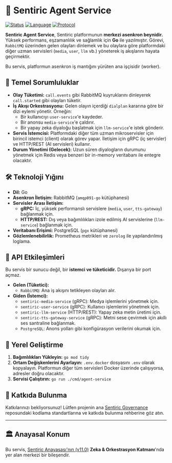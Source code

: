 # 🧠 Sentiric Agent Service

[![Status](https://img.shields.io/badge/status-active-success.svg)]()
[![Language](https://img.shields.io/badge/language-Go-blue.svg)]()
[![Protocol](https://img.shields.io/badge/protocol-gRPC_&_RabbitMQ-green.svg)]()

**Sentiric Agent Service**, Sentiric platformunun **merkezi asenkron beynidir.** Yüksek performans, eşzamanlılık ve sağlamlık için **Go** ile yazılmıştır. Görevi, `RabbitMQ` üzerinden gelen olayları dinlemek ve bu olaylara göre platformdaki diğer uzman servisleri (`media`, `user`, `llm` vb.) yöneterek iş akışlarını hayata geçirmektir.

Bu servis, platformun asenkron iş mantığını yürüten ana işçisidir (worker).

## 🎯 Temel Sorumluluklar

*   **Olay Tüketimi:** `call.events` gibi RabbitMQ kuyruklarını dinleyerek `call.started` gibi olayları tüketir.
*   **İş Akışı Orkestrasyonu:** Gelen olayın içerdiği `dialplan` kararına göre bir dizi eylemi yönetir. Örneğin:
    *   Bir kullanıcıyı `user-service`'e kaydeder.
    *   Bir anonsu `media-service`'e çaldırır.
    *   Bir yapay zeka diyaloğu başlatmak için `llm-service`'e istek gönderir.
*   **Servis İstemcisi:** Platformdaki diğer tüm uzman mikroservisler için birincil istemci (client) olarak görev yapar. İletişim için gRPC (iç servisler) ve HTTP/REST (AI servisleri) kullanır.
*   **Durum Yönetimi (Gelecek):** Uzun süren diyalogların durumunu yönetmek için Redis veya benzeri bir in-memory veritabanı ile entegre olacaktır.

## 🛠️ Teknoloji Yığını

*   **Dil:** Go
*   **Asenkron İletişim:** RabbitMQ (`amqp091-go` kütüphanesi)
*   **Servisler Arası İletişim:**
    *   **gRPC:** İç, yüksek performanslı servislere (`media`, `user`, `tts-gateway`) bağlanmak için.
    *   **HTTP/REST:** Dış veya bağımlılıkları izole edilmiş AI servislerine (`llm-service`) bağlanmak için.
*   **Veritabanı Erişimi:** PostgreSQL (`pgx` kütüphanesi)
*   **Gözlemlenebilirlik:** Prometheus metrikleri ve `zerolog` ile yapılandırılmış loglama.

## 🔌 API Etkileşimleri

Bu servis bir sunucu değil, bir **istemci ve tüketicidir.** Dışarıya bir port açmaz.

*   **Gelen (Tüketici):**
    *   `RabbitMQ`: Ana iş akışını tetikleyen olayları alır.
*   **Giden (İstemci):**
    *   `sentiric-media-service` (gRPC): Medya işlemlerini yönetmek için.
    *   `sentiric-user-service` (gRPC): Kullanıcı işlemlerini yönetmek için.
    *   `sentiric-llm-service` (HTTP/REST): Yapay zeka metin üretimi için.
    *   `sentiric-tts-gateway-service` (gRPC): Metni sese çevirmek için akıllı ses santraline bağlanmak.
    *   `PostgreSQL`: Anons yolları gibi konfigürasyon verilerini okumak için.

## 🚀 Yerel Geliştirme

1.  **Bağımlılıkları Yükleyin:** `go mod tidy`
2.  **Ortam Değişkenlerini Ayarlayın:** `.env.docker` dosyasını `.env` olarak kopyalayın. Platformun diğer tüm servisleri Docker üzerinde çalışıyorsa, adresler doğru olacaktır.
3.  **Servisi Çalıştırın:** `go run ./cmd/agent-service`

## 🤝 Katkıda Bulunma

Katkılarınızı bekliyorsunuz! Lütfen projenin ana [Sentiric Governance](https://github.com/sentiric/sentiric-governance) reposundaki kodlama standartlarına ve katkıda bulunma rehberine göz atın.

---
## 🏛️ Anayasal Konum

Bu servis, [Sentiric Anayasası'nın (v11.0)](https://github.com/sentiric/sentiric-governance/blob/main/docs/blueprint/Architecture-Overview.md) **Zeka & Orkestrasyon Katmanı**'nda yer alan merkezi bir bileşendir.